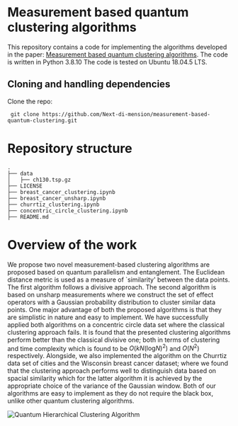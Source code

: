 # Measurement based quantum clustering algorithms 
This repository contains a code for implementing the algorithms developed in the paper: [Measurement based quantum clustering algorithms](https://arxiv.org/abs/2302.00566). The code is written in Python 3.8.10 The code is tested on Ubuntu 18.04.5 LTS.
 


## Cloning and handling dependencies 
Clone the repo:
```
 git clone https://github.com/Next-di-mension/measurement-based-quantum-clustering.git
```
# Repository structure
```
.
├── data
│   ├── ch130.tsp.gz
├── LICENSE
├── breast_cancer_clustering.ipynb
├── breast_cancer_unsharp.ipynb
├── churrtiz_clustering.ipynb
├── concentric_circle_clustering.ipynb
├── README.md

```

# Overview of the work 
We propose two novel measurement-based clustering algorithms are proposed based on quantum parallelism and entanglement. The Euclidean distance metric is used as a measure of `similarity' between the data points. The first algorithm follows a divisive approach. The second algorithm is based on unsharp measurements where we construct the set of effect operators with a Gaussian probability distribution to cluster similar data points. One major advantage of both the proposed algorithms is that they are simplistic in nature and easy to implement. We have successfully applied both algorithms on a concentric circle data set where the classical clustering approach fails. It is found that the presented clustering algorithms perform better than the classical divisive one; both in terms of clustering and time complexity which is found to be $O(kN(\text{log}N)^2)$ and $O(N^2)$ respectively. Alongside, we also implemented the algorithm on the Churrtiz data set of cities and the Wisconsin breast cancer dataset; where we found that the clustering approach performs well to distinguish data based on spacial similarity which for the latter algorithm it is achieved by the appropriate choice of the variance of the Gaussian window. Both of our algorithms are easy to implement as they do not require the black box, unlike other quantum clustering algorithms.

![Quantum Hierarchical Clustering Algorithm](\Images\QCHA.png)





